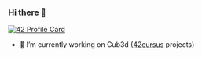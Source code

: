 ### Hi there 👋

[![42 Profile Card](https://badge.mediaplus.ma/greenbinary/eel-ghan)](https://badge.mediaplus.ma/)

<!-- [![baraegh's GitHub stats](https://github-readme-stats.vercel.app/api?username=baraegh)](https://github.com/anuraghazra/github-readme-stats) -->

- 🔭 I’m currently working on Cub3d ([42cursus](https://github.com/baraegh/cursus42) projects)
<!--
**baraegh/baraegh** is a ✨ _special_ ✨ repository because its `README.md` (this file) appears on your GitHub profile.

Here are some ideas to get you started:

- 🔭 I’m currently working on ...
- 🌱 I’m currently learning ...
- 👯 I’m looking to collaborate on ...
- 🤔 I’m looking for help with ...
- 💬 Ask me about ...
- 📫 How to reach me: ...
- 😄 Pronouns: ...
- ⚡ Fun fact: ...
-->

